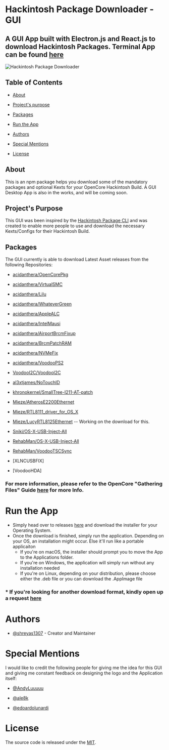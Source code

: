 
#  Hackintosh Package Downloader - GUI

##  A GUI App built with Electron.js and React.js to download Hackintosh Packages. Terminal App can be found [here](https://github.com/shreyas1307/hackintosh-pkg-cli)

![Hackintosh Package Downloader](https://github.com/shreyas1307/hackintosh-pkg-electron/blob/master/logo.png?raw=true)


## Table of Contents

- [About](#about)

- [Project's purpose](#projects-purpose)

- [Packages](#packages)

- [Run the App](#run-the-app)

- [Authors](#authors)

- [Special Mentions](#special-mentions)

- [License](https://github.com/shreyas1307/hackintosh-pkg-electron/blob/master/LICENSE)

  

## About

This is an npm package helps you download some of the mandatory packages and optional Kexts for your OpenCore Hackintosh Build. A GUI Desktop App is also in the works, and will be coming soon.
  

## Project's Purpose

This GUI was been inspired by the [Hackintosh Package CLI](https://github.com/shreyas1307/hackintosh-pkg-cli) and was created to enable more people to use and download the necessary Kexts/Configs for their Hackintosh Build.  

## Packages

The GUI currently is able to download Latest Asset releases from the following Repositories:

- [acidanthera/OpenCorePkg](https://www.github.com/acidanthera/OpenCorePkg)

- [acidanthera/VirtualSMC](https://www.github.com/acidanthera/VirtualSMC)

- [acidanthera/Lilu](https://www.github.com/acidanthera/Lilu)

- [acidanthera/WhateverGreen](https://www.github.com/acidanthera/WhateverGreen)

- [acidanthera/AppleALC](https://www.github.com/acidanthera/AppleALC)

- [acidanthera/IntelMausi](https://www.github.com/acidanthera/IntelMausi)

- [acidanthera/AirportBrcmFixup](https://www.github.com/acidanthera/AirportBrcmFixup)

- [acidanthera/BrcmPatchRAM](https://www.github.com/acidanthera/BrcmPatchRAM)

- [acidanthera/NVMeFix](https://www.github.com/acidanthera/NVMeFix)

- [acidanthera/VoodooPS2](https://www.github.com/acidanthera/VoodooPS2)

- [VoodooI2C/VoodooI2C](https://www.github.com/VoodooI2C/VoodooI2C)

- [al3xtjames/NoTouchID](https://www.github.com/al3xtjames/NoTouchID)

- [khronokernel/SmallTree-I211-AT-patch](https://www.github.com/khronokernel/SmallTree-I211-AT-patch)

- [Mieze/AtherosE2200Ethernet](https://www.github.com/Mieze/AtherosE2200Ethernet)

- [Mieze/RTL8111_driver_for_OS_X](https://www.github.com/Mieze/RTL8111_driver_for_OS_X)

- [Mieze/LucyRTL8125Ethernet](https://www.github.com/Mieze/LucyRTL8125Ethernet) -- Working on the download for this.

- [Sniki/OS-X-USB-Inject-All](https://www.github.com/Sniki/OS-X-USB-Inject-All)

- [RehabMan/OS-X-USB-Inject-All](https://www.github.com/RehabMan/OS-X-USB-Inject-All)

- [RehabMan/VoodooTSCSync](https://www.github.com/RehabMan/VoodooTSCSync)

- [XLNCUSBFIX]

- [VoodooHDA]

### For more information, please refer to the OpenCore "Gathering Files" Guide [here](https://dortania.github.io/OpenCore-Desktop-Guide/ktext.html) for more Info.
   

# Run the App
  * Simply head over to releases [here]([https://github.com/shreyas1307/hackintosh-pkg-electron/releases](https://github.com/shreyas1307/hackintosh-pkg-electron/releases)) and download the installer for your Operating System.
  * Once the download is finished, simply run the application. Depending on your OS, an installation might occur. Else it'll run like a portable applicaiton
	  * If you're on macOS, the installer should prompt you to move the App to the Applications folder.
	  * If you're on Windows, the application will simply run without any installation needed
	  * If you're on Linux, depending on your distribution, please choose either the .deb file or you can download the .AppImage file

### * If you're looking for another download format, kindly open up a request [here](https://github.com/shreyas1307/hackintosh-pkg-electron/issues)

# Authors

- [@shreyas1307](https://github.com/shreyas1307) - Creator and Maintainer

# Special Mentions 

I would like to credit the following people for giving me the idea for this GUI and giving me constant feedback on designing the logo and the Application itself:

- [@AndyLuuuuu]([https://github.com/AndyLuuuuu](https://github.com/AndyLuuuuu))

- [@ale8k]([https://github.com/ale8k](https://github.com/ale8k))

- [@edoardolunardi]([https://github.com/edoardolunardi](https://github.com/edoardolunardi))
 

# License

The source code is released under the [MIT](https://github.com/shreyas1307/hackintosh-pkg-electron/blob/master/LICENSE).
